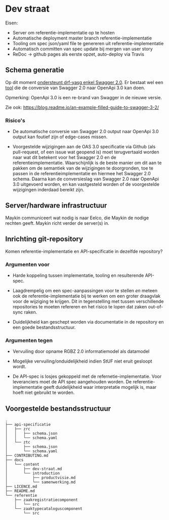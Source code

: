 # Dev straat

Eisen:

* Server om referentie-implementatie op te hosten
* Automatische deployment master branch referentie-implementatie
* Tooling om spec json/yaml file te genereren uit referentie-implementatie
* Automatisch committen van spec update bij mergen van user story
* ReDoc -> github pages als eerste opzet, auto-deploy via Travis

## Schema generatie

Op dit moment [ondersteunt drf-yasg enkel Swagger 2.0](https://github.com/axnsan12/drf-yasg/issues/33).
Er bestaat wel een [tool](https://github.com/mermade/swagger2openapi) die de
conversie van Swagger 2.0 naar OpenApi 3.0 kan doen.

Opmerking: OpenApi 3.0 is een re-brand van Swagger in de nieuwe versie.

Zie ook:
https://blog.readme.io/an-example-filled-guide-to-swagger-3-2/


### Risico's

* De automatische conversie van Swagger 2.0 output naar OpenApi 3.0 output
  kan foutief zijn of edge-cases missen.

* Voorgestelde wijzigingen aan de OAS 3.0 specificatie via Github (als
  pull-request, of een issue wat geopend is) moet terugvertaald worden naar
  wat dit betekent voor het Swagger 2.0 en de referentieimplementatie.
  Waarschijnlijk is de beste manier om dit aan te pakken om de semantiek van
  de wijzigingen te doorgronden, toe te passen in de referentieimplementatie
  en hiermee het Swagger 2.0 schema. Daarna kan de conversieslag van Swagger
  2.0 naar OpenApi 3.0 uitgevoerd worden, en kan vastgesteld worden of de
  voorgestelde wijzigingen inderdaad bereikt zijn.


## Server/hardware infrastructuur

Maykin communiceert wat nodig is naar Eelco, die Maykin de nodige rechten geeft.
Maykin richt verder de server(s) in.

## Inrichting git-repository

Komen referentie-implementatie en API-specificatie in dezelfde repository?

### Argumenten voor

* Harde koppeling tussen implementatie, tooling en resulterende API-spec.

* Laagdrempelig om een spec-aanpassingen voor te stellen _en_ meteen ook de
  referentie-implementatie bij te werken om een groter draagvlak voor de
  wijziging te krijgen. Dit in tegenstelling met tussen verschillende
  repositories te moeten refereren en het risico te lopen dat zaken out-of-sync
  raken.

* Duidelijkheid kan geschept worden via documentatie in de repository en een
  goede bestandsstructuur.

### Argumenten tegen

* Vervuiling door opname RGBZ 2.0 informatiemodel als datamodel

* Mogelijke vervuiling/onduidelijkheid indien StUF niet eruit gesloopt wordt.

* De API-spec is losjes gekoppeld met de refernetie-implementatie. Voor
  leveranciers moet de API spec aangehouden worden. De referentie-implementatie
  geeft duidelijkheid waar interpretatie mogelijk is, maar hoeft niet gebruikt
  te worden.


## Voorgestelde bestandsstructuur

    .
    ├── api-specificatie
    │   ├── zrc
    │   │   ├── schema.json
    │   │   └── schema.yaml
    │   └── ztc
    │       ├── schema.json
    │       └── schema.yaml
    ├── CONTRIBUTING.md
    ├── docs
    │   └── content
    │       ├── dev-straat.md
    │       └── introduction
    │           ├── productvisie.md
    │           └── samenwerking.md
    ├── LICENCE.md
    ├── README.md
    └── referentie
        ├── zaakregistratiecomponent
        │   └── src
        └── zaaktypecataloguscomponent
            └── src
